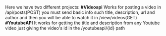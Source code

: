 Here we have two different projects:
**#Videoapi**
Works for posting a video in /api/posts(POST) you must send basic info such title, description, url and author and then you will be able to watch it
in /view/videos(GET)
**#YoutubeAPI**
It works for getting the title and description from any Youtube video just giving the video's id in the /youtubeapi/{id} path
